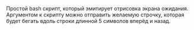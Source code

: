 Простой bash скрипт, который эмитирует отрисовка экрана ожидания.\
Аргументом к скрипту можно отправить желаемую строчку, которая будет бегать вдоль строки длинной 5 символов вперёд и назад.

